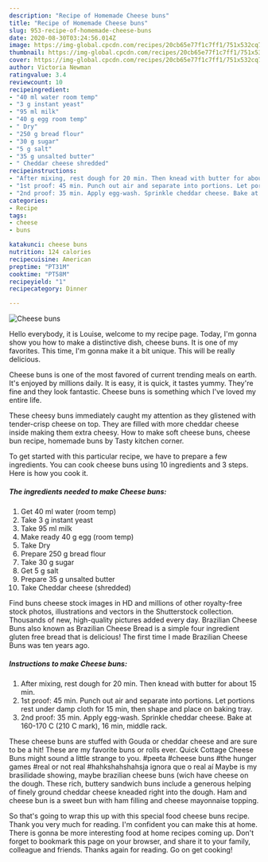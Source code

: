 ```yaml
---
description: "Recipe of Homemade Cheese buns"
title: "Recipe of Homemade Cheese buns"
slug: 953-recipe-of-homemade-cheese-buns
date: 2020-08-30T03:24:56.014Z
image: https://img-global.cpcdn.com/recipes/20cb65e77f1c7ff1/751x532cq70/cheese-buns-recipe-main-photo.jpg
thumbnail: https://img-global.cpcdn.com/recipes/20cb65e77f1c7ff1/751x532cq70/cheese-buns-recipe-main-photo.jpg
cover: https://img-global.cpcdn.com/recipes/20cb65e77f1c7ff1/751x532cq70/cheese-buns-recipe-main-photo.jpg
author: Victoria Newman
ratingvalue: 3.4
reviewcount: 10
recipeingredient:
- "40 ml water room temp"
- "3 g instant yeast"
- "95 ml milk"
- "40 g egg room temp"
- " Dry"
- "250 g bread flour"
- "30 g sugar"
- "5 g salt"
- "35 g unsalted butter"
- " Cheddar cheese shredded"
recipeinstructions:
- "After mixing, rest dough for 20 min. Then knead with butter for about 15 min."
- "1st proof: 45 min. Punch out air and separate into portions. Let portions rest under damp cloth for 15 min, then shape and place on baking tray."
- "2nd proof: 35 min. Apply egg-wash. Sprinkle cheddar cheese. Bake at 160-170 C (210 C mark), 16 min, middle rack."
categories:
- Recipe
tags:
- cheese
- buns

katakunci: cheese buns 
nutrition: 124 calories
recipecuisine: American
preptime: "PT31M"
cooktime: "PT58M"
recipeyield: "1"
recipecategory: Dinner

---
```



![Cheese buns](https://img-global.cpcdn.com/recipes/20cb65e77f1c7ff1/751x532cq70/cheese-buns-recipe-main-photo.jpg)

Hello everybody, it is Louise, welcome to my recipe page. Today, I'm gonna show you how to make a distinctive dish, cheese buns. It is one of my favorites. This time, I'm gonna make it a bit unique. This will be really delicious.

Cheese buns is one of the most favored of current trending meals on earth. It's enjoyed by millions daily. It is easy, it is quick, it tastes yummy. They're fine and they look fantastic. Cheese buns is something which I've loved my entire life.

These cheesy buns immediately caught my attention as they glistened with tender-crisp cheese on top. They are filled with more cheddar cheese inside making them extra cheesy. How to make soft cheese buns, cheese bun recipe, homemade buns by Tasty kitchen corner.


To get started with this particular recipe, we have to prepare a few ingredients. You can cook cheese buns using 10 ingredients and 3 steps. Here is how you cook it.

<!--inarticleads1-->

##### The ingredients needed to make Cheese buns:

1. Get 40 ml water (room temp)
1. Take 3 g instant yeast
1. Take 95 ml milk
1. Make ready 40 g egg (room temp)
1. Take  Dry
1. Prepare 250 g bread flour
1. Take 30 g sugar
1. Get 5 g salt
1. Prepare 35 g unsalted butter
1. Take  Cheddar cheese (shredded)


Find buns cheese stock images in HD and millions of other royalty-free stock photos, illustrations and vectors in the Shutterstock collection. Thousands of new, high-quality pictures added every day. Brazilian Cheese Buns also known as Brazilian Cheese Bread is a simple four ingredient gluten free bread that is delicious! The first time I made Brazilian Cheese Buns was ten years ago. 

<!--inarticleads2-->

##### Instructions to make Cheese buns:

1. After mixing, rest dough for 20 min. Then knead with butter for about 15 min.
1. 1st proof: 45 min. Punch out air and separate into portions. Let portions rest under damp cloth for 15 min, then shape and place on baking tray.
1. 2nd proof: 35 min. Apply egg-wash. Sprinkle cheddar cheese. Bake at 160-170 C (210 C mark), 16 min, middle rack.


These cheese buns are stuffed with Gouda or cheddar cheese and are sure to be a hit! These are my favorite buns or rolls ever. Quick Cottage Cheese Buns might sound a little strange to you. #peeta #cheese buns #the hunger games #real or not real #hahkshahshahsja ignora que o real aí Maybe is my brasilidade showing, maybe brazilian cheese buns (wich have cheese on the dough. These rich, buttery sandwich buns include a generous helping of finely ground cheddar cheese kneaded right into the dough. Ham and cheese bun is a sweet bun with ham filling and cheese mayonnaise topping. 

So that's going to wrap this up with this special food cheese buns recipe. Thank you very much for reading. I'm confident you can make this at home. There is gonna be more interesting food at home recipes coming up. Don't forget to bookmark this page on your browser, and share it to your family, colleague and friends. Thanks again for reading. Go on get cooking!
